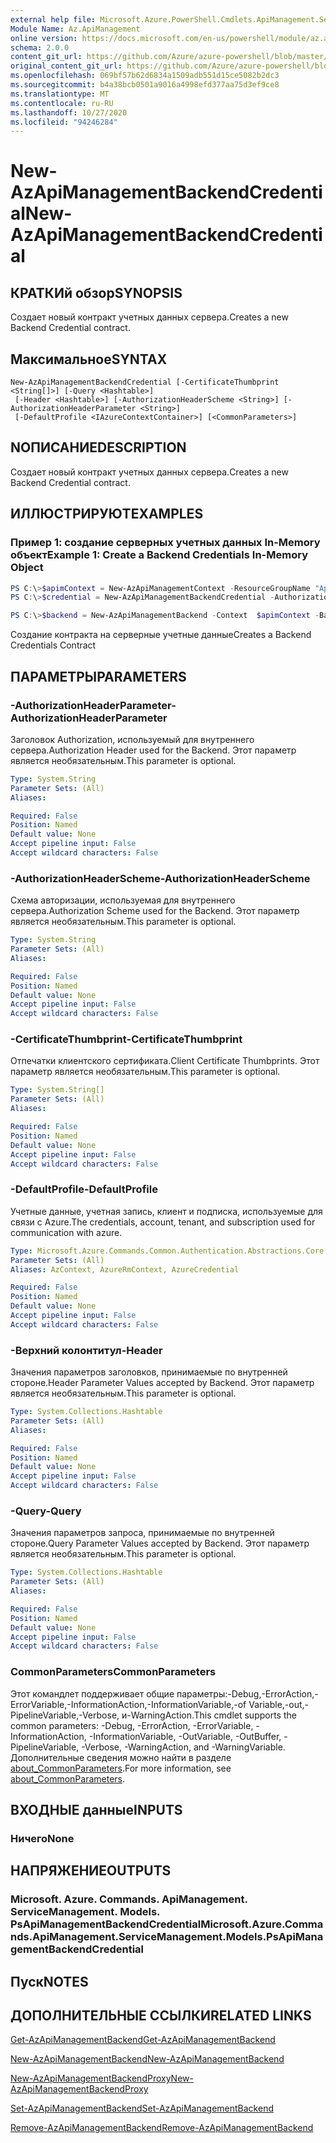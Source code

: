 ```yaml
---
external help file: Microsoft.Azure.PowerShell.Cmdlets.ApiManagement.ServiceManagement.dll-Help.xml
Module Name: Az.ApiManagement
online version: https://docs.microsoft.com/en-us/powershell/module/az.apimanagement/new-azapimanagementbackendcredential
schema: 2.0.0
content_git_url: https://github.com/Azure/azure-powershell/blob/master/src/ApiManagement/ApiManagement/help/New-AzApiManagementBackendCredential.md
original_content_git_url: https://github.com/Azure/azure-powershell/blob/master/src/ApiManagement/ApiManagement/help/New-AzApiManagementBackendCredential.md
ms.openlocfilehash: 069bf57b62d6834a1509adb551d15ce5082b2dc3
ms.sourcegitcommit: b4a38bcb0501a9016a4998efd377aa75d3ef9ce8
ms.translationtype: MT
ms.contentlocale: ru-RU
ms.lasthandoff: 10/27/2020
ms.locfileid: "94246284"
---
```

# <span data-ttu-id="f47c4-101">New-AzApiManagementBackendCredential</span><span class="sxs-lookup"><span data-stu-id="f47c4-101">New-AzApiManagementBackendCredential</span></span>

## <span data-ttu-id="f47c4-102">КРАТКИй обзор</span><span class="sxs-lookup"><span data-stu-id="f47c4-102">SYNOPSIS</span></span>
<span data-ttu-id="f47c4-103">Создает новый контракт учетных данных сервера.</span><span class="sxs-lookup"><span data-stu-id="f47c4-103">Creates a new Backend Credential contract.</span></span>

## <span data-ttu-id="f47c4-104">Максимальное</span><span class="sxs-lookup"><span data-stu-id="f47c4-104">SYNTAX</span></span>

```
New-AzApiManagementBackendCredential [-CertificateThumbprint <String[]>] [-Query <Hashtable>]
 [-Header <Hashtable>] [-AuthorizationHeaderScheme <String>] [-AuthorizationHeaderParameter <String>]
 [-DefaultProfile <IAzureContextContainer>] [<CommonParameters>]
```

## <span data-ttu-id="f47c4-105">NОПИСАНИЕ</span><span class="sxs-lookup"><span data-stu-id="f47c4-105">DESCRIPTION</span></span>
<span data-ttu-id="f47c4-106">Создает новый контракт учетных данных сервера.</span><span class="sxs-lookup"><span data-stu-id="f47c4-106">Creates a new Backend Credential contract.</span></span>

## <span data-ttu-id="f47c4-107">ИЛЛЮСТРИРУЮТ</span><span class="sxs-lookup"><span data-stu-id="f47c4-107">EXAMPLES</span></span>

### <span data-ttu-id="f47c4-108">Пример 1: создание серверных учетных данных In-Memory объект</span><span class="sxs-lookup"><span data-stu-id="f47c4-108">Example 1: Create a Backend Credentials In-Memory Object</span></span>
```powershell
PS C:\>$apimContext = New-AzApiManagementContext -ResourceGroupName "Api-Default-WestUS" -ServiceName "contoso"
PS C:\>$credential = New-AzApiManagementBackendCredential -AuthorizationHeaderScheme basic -AuthorizationHeaderParameter opensesame -Query @{"sv" = @('xx', 'bb'); "sr" = @('cc')} -Header @{"x-my-1" = @('val1', 'val2')}

PS C:\>$backend = New-AzApiManagementBackend -Context  $apimContext -BackendId 123 -Url 'https://contoso.com/awesomeapi' -Protocol http -Title "first backend" -SkipCertificateChainValidation $true -Credential $credential -Description "my backend"
```

<span data-ttu-id="f47c4-109">Создание контракта на серверные учетные данные</span><span class="sxs-lookup"><span data-stu-id="f47c4-109">Creates a Backend Credentials Contract</span></span>

## <span data-ttu-id="f47c4-110">ПАРАМЕТРЫ</span><span class="sxs-lookup"><span data-stu-id="f47c4-110">PARAMETERS</span></span>

### <span data-ttu-id="f47c4-111">-AuthorizationHeaderParameter</span><span class="sxs-lookup"><span data-stu-id="f47c4-111">-AuthorizationHeaderParameter</span></span>
<span data-ttu-id="f47c4-112">Заголовок Authorization, используемый для внутреннего сервера.</span><span class="sxs-lookup"><span data-stu-id="f47c4-112">Authorization Header used for the Backend.</span></span>
<span data-ttu-id="f47c4-113">Этот параметр является необязательным.</span><span class="sxs-lookup"><span data-stu-id="f47c4-113">This parameter is optional.</span></span>

```yaml
Type: System.String
Parameter Sets: (All)
Aliases:

Required: False
Position: Named
Default value: None
Accept pipeline input: False
Accept wildcard characters: False
```

### <span data-ttu-id="f47c4-114">-AuthorizationHeaderScheme</span><span class="sxs-lookup"><span data-stu-id="f47c4-114">-AuthorizationHeaderScheme</span></span>
<span data-ttu-id="f47c4-115">Схема авторизации, используемая для внутреннего сервера.</span><span class="sxs-lookup"><span data-stu-id="f47c4-115">Authorization Scheme used for the Backend.</span></span>
<span data-ttu-id="f47c4-116">Этот параметр является необязательным.</span><span class="sxs-lookup"><span data-stu-id="f47c4-116">This parameter is optional.</span></span>

```yaml
Type: System.String
Parameter Sets: (All)
Aliases:

Required: False
Position: Named
Default value: None
Accept pipeline input: False
Accept wildcard characters: False
```

### <span data-ttu-id="f47c4-117">-CertificateThumbprint</span><span class="sxs-lookup"><span data-stu-id="f47c4-117">-CertificateThumbprint</span></span>
<span data-ttu-id="f47c4-118">Отпечатки клиентского сертификата.</span><span class="sxs-lookup"><span data-stu-id="f47c4-118">Client Certificate Thumbprints.</span></span>
<span data-ttu-id="f47c4-119">Этот параметр является необязательным.</span><span class="sxs-lookup"><span data-stu-id="f47c4-119">This parameter is optional.</span></span>

```yaml
Type: System.String[]
Parameter Sets: (All)
Aliases:

Required: False
Position: Named
Default value: None
Accept pipeline input: False
Accept wildcard characters: False
```

### <span data-ttu-id="f47c4-120">-DefaultProfile</span><span class="sxs-lookup"><span data-stu-id="f47c4-120">-DefaultProfile</span></span>
<span data-ttu-id="f47c4-121">Учетные данные, учетная запись, клиент и подписка, используемые для связи с Azure.</span><span class="sxs-lookup"><span data-stu-id="f47c4-121">The credentials, account, tenant, and subscription used for communication with azure.</span></span>

```yaml
Type: Microsoft.Azure.Commands.Common.Authentication.Abstractions.Core.IAzureContextContainer
Parameter Sets: (All)
Aliases: AzContext, AzureRmContext, AzureCredential

Required: False
Position: Named
Default value: None
Accept pipeline input: False
Accept wildcard characters: False
```

### <span data-ttu-id="f47c4-122">-Верхний колонтитул</span><span class="sxs-lookup"><span data-stu-id="f47c4-122">-Header</span></span>
<span data-ttu-id="f47c4-123">Значения параметров заголовков, принимаемые по внутренней стороне.</span><span class="sxs-lookup"><span data-stu-id="f47c4-123">Header Parameter Values accepted by Backend.</span></span>
<span data-ttu-id="f47c4-124">Этот параметр является необязательным.</span><span class="sxs-lookup"><span data-stu-id="f47c4-124">This parameter is optional.</span></span>

```yaml
Type: System.Collections.Hashtable
Parameter Sets: (All)
Aliases:

Required: False
Position: Named
Default value: None
Accept pipeline input: False
Accept wildcard characters: False
```

### <span data-ttu-id="f47c4-125">-Query</span><span class="sxs-lookup"><span data-stu-id="f47c4-125">-Query</span></span>
<span data-ttu-id="f47c4-126">Значения параметров запроса, принимаемые по внутренней стороне.</span><span class="sxs-lookup"><span data-stu-id="f47c4-126">Query Parameter Values accepted by Backend.</span></span>
<span data-ttu-id="f47c4-127">Этот параметр является необязательным.</span><span class="sxs-lookup"><span data-stu-id="f47c4-127">This parameter is optional.</span></span>

```yaml
Type: System.Collections.Hashtable
Parameter Sets: (All)
Aliases:

Required: False
Position: Named
Default value: None
Accept pipeline input: False
Accept wildcard characters: False
```

### <span data-ttu-id="f47c4-128">CommonParameters</span><span class="sxs-lookup"><span data-stu-id="f47c4-128">CommonParameters</span></span>
<span data-ttu-id="f47c4-129">Этот командлет поддерживает общие параметры:-Debug,-ErrorAction,-ErrorVariable,-InformationAction,-InformationVariable,-of Variable,-out,-PipelineVariable,-Verbose, и-WarningAction.</span><span class="sxs-lookup"><span data-stu-id="f47c4-129">This cmdlet supports the common parameters: -Debug, -ErrorAction, -ErrorVariable, -InformationAction, -InformationVariable, -OutVariable, -OutBuffer, -PipelineVariable, -Verbose, -WarningAction, and -WarningVariable.</span></span> <span data-ttu-id="f47c4-130">Дополнительные сведения можно найти в разделе [about_CommonParameters](http://go.microsoft.com/fwlink/?LinkID=113216).</span><span class="sxs-lookup"><span data-stu-id="f47c4-130">For more information, see [about_CommonParameters](http://go.microsoft.com/fwlink/?LinkID=113216).</span></span>

## <span data-ttu-id="f47c4-131">ВХОДНЫЕ данные</span><span class="sxs-lookup"><span data-stu-id="f47c4-131">INPUTS</span></span>

### <span data-ttu-id="f47c4-132">Ничего</span><span class="sxs-lookup"><span data-stu-id="f47c4-132">None</span></span>

## <span data-ttu-id="f47c4-133">НАПРЯЖЕНИЕ</span><span class="sxs-lookup"><span data-stu-id="f47c4-133">OUTPUTS</span></span>

### <span data-ttu-id="f47c4-134">Microsoft. Azure. Commands. ApiManagement. ServiceManagement. Models. PsApiManagementBackendCredential</span><span class="sxs-lookup"><span data-stu-id="f47c4-134">Microsoft.Azure.Commands.ApiManagement.ServiceManagement.Models.PsApiManagementBackendCredential</span></span>

## <span data-ttu-id="f47c4-135">Пуск</span><span class="sxs-lookup"><span data-stu-id="f47c4-135">NOTES</span></span>

## <span data-ttu-id="f47c4-136">ДОПОЛНИТЕЛЬНЫЕ ССЫЛКИ</span><span class="sxs-lookup"><span data-stu-id="f47c4-136">RELATED LINKS</span></span>

[<span data-ttu-id="f47c4-137">Get-AzApiManagementBackend</span><span class="sxs-lookup"><span data-stu-id="f47c4-137">Get-AzApiManagementBackend</span></span>](./Get-AzApiManagementBackend.md)

[<span data-ttu-id="f47c4-138">New-AzApiManagementBackend</span><span class="sxs-lookup"><span data-stu-id="f47c4-138">New-AzApiManagementBackend</span></span>](./New-AzApiManagementBackend.md)

[<span data-ttu-id="f47c4-139">New-AzApiManagementBackendProxy</span><span class="sxs-lookup"><span data-stu-id="f47c4-139">New-AzApiManagementBackendProxy</span></span>](./New-AzApiManagementBackendProxy.md)

[<span data-ttu-id="f47c4-140">Set-AzApiManagementBackend</span><span class="sxs-lookup"><span data-stu-id="f47c4-140">Set-AzApiManagementBackend</span></span>](./Set-AzApiManagementBackend.md)

[<span data-ttu-id="f47c4-141">Remove-AzApiManagementBackend</span><span class="sxs-lookup"><span data-stu-id="f47c4-141">Remove-AzApiManagementBackend</span></span>](./Remove-AzApiManagementBackend.md)
